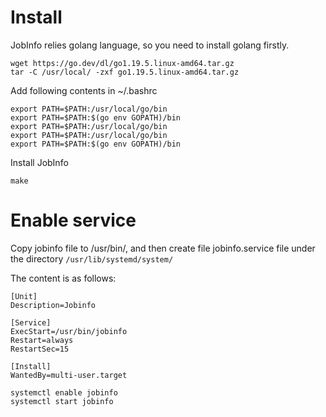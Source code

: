 # Install

JobInfo relies golang language, so you need to install golang firstly.

```
wget https://go.dev/dl/go1.19.5.linux-amd64.tar.gz
tar -C /usr/local/ -zxf go1.19.5.linux-amd64.tar.gz 
```

Add following contents in ~/.bashrc
```
export PATH=$PATH:/usr/local/go/bin
export PATH=$PATH:$(go env GOPATH)/bin
export PATH=$PATH:/usr/local/go/bin
export PATH=$PATH:/usr/local/go/bin
export PATH=$PATH:$(go env GOPATH)/bin
```

Install JobInfo
```
make
```

# Enable service

Copy jobinfo file to /usr/bin/, and then create file jobinfo.service file under the directory
`/usr/lib/systemd/system/`

The content is as follows:
```
[Unit]
Description=Jobinfo

[Service]
ExecStart=/usr/bin/jobinfo
Restart=always
RestartSec=15

[Install]
WantedBy=multi-user.target
```

```
systemctl enable jobinfo
systemctl start jobinfo
```
